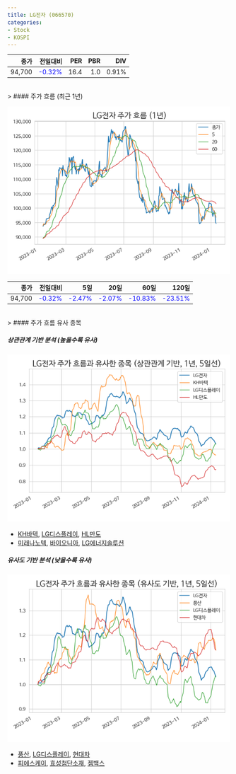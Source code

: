 ```yaml
---
title: LG전자 (066570)
categories:
- Stock
- KOSPI
---
```


|종가|전일대비|PER|PBR|DIV|
|---:|-------:|--:|--:|--:|
|94,700|<span style="color: blue">-0.32%</span>|16.4|1.0|0.91%|

<!-- more -->
<br>
> #### 주가 흐름 (최근 1년)

![066570](/assets/images/stock/066570.png)

|종가|전일대비|5일|20일|60일|120일|
|---:|-------:|--:|---:|---:|----:|
|94,700|<span style="color: blue">-0.32%</span>|<span style="color: blue">-2.47%</span>|<span style="color: blue">-2.07%</span>|<span style="color: blue">-10.83%</span>|<span style="color: blue">-23.51%</span>|

<br>
> #### 주가 흐름 유사 종목

##### 상관관계 기반 분석 (높을수록 유사)
![066570](/assets/images/stock/066570_corr.png)
- [KH바텍](/060720/), [LG디스플레이](/034220/), [HL만도](/204320/)
- [미래나노텍](/095500/), [바이오니아](/064550/), [LG에너지솔루션](/373220/)

##### 유사도 기반 분석 (낮을수록 유사)	
![066570](/assets/images/stock/066570_sim.png)
- [풍산](/103140/), [LG디스플레이](/034220/), [현대차](/005380/)
- [피에스케이](/319660/), [효성첨단소재](/298050/), [젬백스](/082270/)